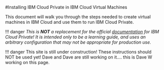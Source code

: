 #Installing IBM Cloud Private in IBM Cloud Virtual Machines

This document will walk you through the steps needed to create virtual machines in IBM Cloud and use them to run IBM Cloud Private.

!!! danger
    _This is **NOT** a replacement for the official [documentation](https://www.ibm.com/support/knowledgecenter/en/SSBS6K_3.1.1/kc_welcome_containers.html) for IBM Cloud Private!  It is intended only to be a learning guide, and uses an arbitrary configuration that may not be appropriate for production use._

!!! danger
    This site is still under construction!  These instructions should NOT be used yet!  Dave and Dave are still working on it....
    this is Dave W working on this page.